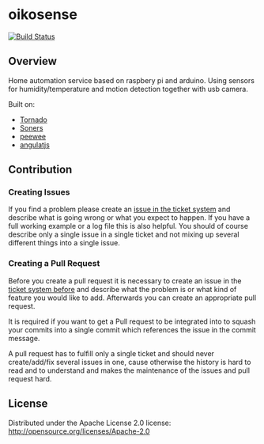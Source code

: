 # oikosense
[![Build Status](https://travis-ci.org/cpapazaf/oikosense.svg?branch=master)](https://travis-ci.org/cpapazaf/oikosense)

## Overview
Home automation service based on raspbery pi and arduino. Using sensors for humidity/temperature and motion detection together with usb camera.

Built on:
* [Tornado](http://www.tornadoweb.org/)
* [Soners](https://github.com/cpapazaf/soners)
* [peewee](https://github.com/coleifer/peewee)
* [angulatjs](https://angularjs.org/)

## Contribution

### Creating Issues

If you find a problem please create an 
[issue in the ticket system](https://github.com/cpapazaf/oikosense/issues)
and describe what is going wrong or what you expect to happen.
If you have a full working example or a log file this is also helpful.
You should of course describe only a single issue in a single ticket and not 
mixing up several different things into a single issue.

### Creating a Pull Request

Before you create a pull request it is necessary to create an issue in
the [ticket system before](https://github.com/cpapazaf/oikosense/issues)
and describe what the problem is or what kind of feature you would like
to add. Afterwards you can create an appropriate pull request.

It is required if you want to get a Pull request to be integrated into to squash your
commits into a single commit which references the issue in the commit message.

A pull request has to fulfill only a single ticket and should never create/add/fix
several issues in one, cause otherwise the history is hard to read and to understand 
and makes the maintenance of the issues and pull request hard.

## License

Distributed under the Apache License 2.0 license: http://opensource.org/licenses/Apache-2.0
